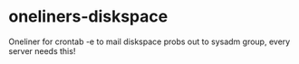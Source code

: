 oneliners-diskspace
===================

Oneliner for crontab -e to mail diskspace probs out to sysadm group, every server needs this!
